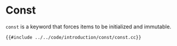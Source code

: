 # Const

`const` is a keyword that forces items to be initialized and immutable.

```cpp,editable
{{#include ../../code/introduction/const/const.cc}}
```
